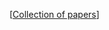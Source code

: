 
[[Collection of papers](https://sweltering-soil-e4d.notion.site/Robustness-8427a0c038094e8ca35e6c6e1f00dfc9?pvs=4)]

